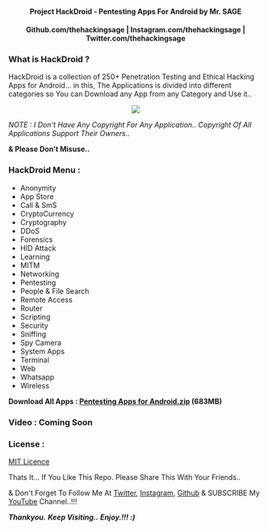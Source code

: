 #### <p align="center">Project HackDroid - Pentesting Apps For Android by Mr. SAGE</P>

#### <p align="center">Github.com/thehackingsage | Instagram.com/thehackingsage | Twitter.com/thehackingsage</p>

### What is HackDroid ?

HackDroid is a collection of 250+ Penetration Testing and Ethical Hacking Apps for Android... in this, The Applications is divided into different categories so You can Download any App from any Category and Use it.. 

<p align="center"><img src="https://github.com/thehackingsage/hackdroid/blob/master/hackdroid.png?raw=true" /></p>

*NOTE : I Don't Have Any Copyright For Any Application.. Copyright Of All Applications Support Their Owners..*

**& Please Don't Misuse..**

### HackDroid Menu :
 
 - Anonymity
 - App Store
 - Call & SmS
 - CryptoCurrency
 - Cryptography
 - DDoS
 - Forensics
 - HID Attack
 - Learning
 - MITM
 - Networking
 - Pentesting
 - People & File Search
 - Remote Access
 - Router
 - Scripting
 - Security
 - Sniffing
 - Spy Camera
 - System Apps 
 - Terminal
 - Web
 - Whatsapp
 - Wireless

**Download All Apps : [Pentesting Apps for Android.zip](https://mega.nz/#!mE9nmBpa!RY5IWGCcrc_QErAkg9ovkWwD2F2kziKVLTZM1rMHZxQ) (683MB)**

### Video : Coming Soon

### License :

[MIT Licence](https://github.com/thehackingsage/hackdroid/blob/master/LICENSE)

Thats It... If You Like This Repo. Please Share This With Your Friends..

& Don't Forget To Follow Me At [Twitter](https://www.twitter.com/thehackingsage), [Instagram](https://www.instagram.com/thehackingsage), [Github](https://www.github.com/thehackingsage) & SUBSCRIBE My [YouTube](https://www.youtube.com/channel/UCYK1n9A4TUq1CvGc6F3DzoA) Channel..!!!

***Thankyou.***
***Keep Visiting..***
***Enjoy.!!! :)***
